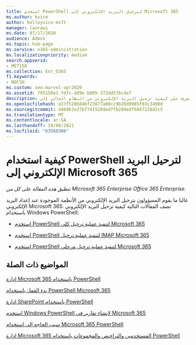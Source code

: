 ```yaml
---
title: استخدم PowerShell لترحيل البريد الإلكتروني إلى Microsoft 365
ms.author: kvice
author: kelleyvice-msft
manager: laurawi
ms.date: 07/17/2020
audience: Admin
ms.topic: hub-page
ms.service: o365-administration
ms.localizationpriority: medium
search.appverid:
- MET150
ms.collection: Ent_O365
f1.keywords:
- NOCSH
ms.custom: seo-marvel-apr2020
ms.assetid: 795158e1-7dfc-4d9e-b805-373dd576c4e7
description: تعرف على كيفية ترحيل البريد الإلكتروني من النظام الحالي إلى Microsoft 365 باستخدام PowerShell.
ms.openlocfilehash: e23f528b846f23877a08cc9b26d0985f03c3490d
ms.sourcegitcommit: d4b867e37bf741528ded7fb289e4f6847228d2c5
ms.translationtype: MT
ms.contentlocale: ar-SA
ms.lasthandoff: 10/06/2021
ms.locfileid: "63569386"
---
```

# <a name="how-to-use-powershell-to-migrate-email-to-microsoft-365"></a>كيفية استخدام PowerShell لترحيل البريد الإلكتروني إلى Microsoft 365

*تنطبق هذه المقالة على كل من Microsoft 365 Enterprise Office 365 Enterprise.*

غالبا ما يقوم المسؤولون بترحيل البريد الإلكتروني من الأنظمة الموجودة عند إعداد البريد الإلكتروني Microsoft 365. تصف المقالات التالية كيفية ترحيل البريد الإلكتروني باستخدام Windows PowerShell:
  
- [استخدم PowerShell لتنفيذ عملية ترحيل كلي Microsoft 365](use-powershell-to-perform-a-cutover-migration-to-microsoft-365.md)
    
- [استخدم PowerShell لتنفيذ عملية ترحيل IMAP Microsoft 365](use-powershell-to-perform-an-imap-migration-to-microsoft-365.md)
    
- [استخدم PowerShell لتنفيذ عملية ترحيل مرحلي Microsoft 365](use-powershell-to-perform-a-staged-migration-to-microsoft-365.md)
    
## <a name="related-topics"></a>المواضيع ذات الصلة

[إدارة Microsoft 365 باستخدام PowerShell](manage-microsoft-365-with-microsoft-365-powershell.md)
  
[بدء العمل باستخدام PowerShell Microsoft 365](getting-started-with-microsoft-365-powershell.md)
  
[إدارة SharePoint باستخدام PowerShell](manage-sharepoint-online-with-microsoft-365-powershell.md)
  
[استخدم Windows PowerShell لإنشاء تقارير في Microsoft 365](use-windows-powershell-to-create-reports-in-microsoft-365.md)

[سبب الحاجة إلى استخدام Microsoft 365 PowerShell](why-you-need-to-use-microsoft-365-powershell.md)
  
[إدارة Microsoft 365 المستخدمين والتراخيص والمجموعات باستخدام PowerShell](manage-user-accounts-and-licenses-with-microsoft-365-powershell.md)
